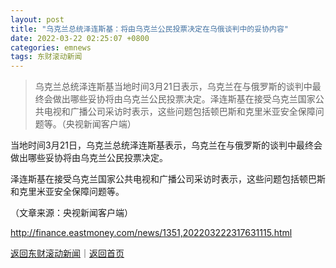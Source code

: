 ```yaml
---
layout: post
title: "乌克兰总统泽连斯基：将由乌克兰公民投票决定在乌俄谈判中的妥协内容"
date: 2022-03-22 02:25:07 +0800
categories: emnews
tags: 东财滚动新闻
---
```

> 乌克兰总统泽连斯基当地时间3月21日表示，乌克兰在与俄罗斯的谈判中最终会做出哪些妥协将由乌克兰公民投票决定。泽连斯基在接受乌克兰国家公共电视和广播公司采访时表示，这些问题包括顿巴斯和克里米亚安全保障问题等。（央视新闻客户端）

<p>当地时间3月21日，乌克兰总统泽连斯基表示，乌克兰在与俄罗斯的谈判中最终会做出哪些妥协将由乌克兰公民投票决定。</p><p>泽连斯基在接受乌克兰国家公共电视和广播公司采访时表示，这些问题包括顿巴斯和克里米亚安全保障问题等。</p><p class="em_media">（文章来源：央视新闻客户端）</p>

<http://finance.eastmoney.com/news/1351,202203222317631115.html>

[返回东财滚动新闻](//finews.withounder.com/emnews/)｜[返回首页](//finews.withounder.com/)